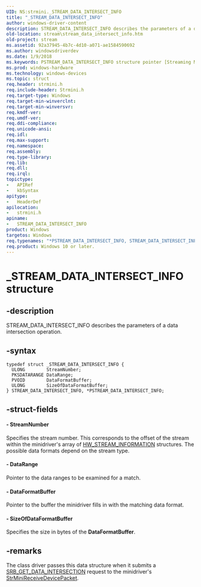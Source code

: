 ```yaml
---
UID: NS:strmini._STREAM_DATA_INTERSECT_INFO
title: "_STREAM_DATA_INTERSECT_INFO"
author: windows-driver-content
description: STREAM_DATA_INTERSECT_INFO describes the parameters of a data intersection operation.
old-location: stream\stream_data_intersect_info.htm
old-project: stream
ms.assetid: 92a37945-4b7c-4d10-a071-ae1584590692
ms.author: windowsdriverdev
ms.date: 1/9/2018
ms.keywords: PSTREAM_DATA_INTERSECT_INFO structure pointer [Streaming Media Devices], strmini/STREAM_DATA_INTERSECT_INFO, PSTREAM_DATA_INTERSECT_INFO, STREAM_DATA_INTERSECT_INFO, strmini/PSTREAM_DATA_INTERSECT_INFO, strclass-struct_28443f9e-3daf-4a83-be5e-de1868590510.xml, stream.stream_data_intersect_info, _STREAM_DATA_INTERSECT_INFO, STREAM_DATA_INTERSECT_INFO structure [Streaming Media Devices], *PSTREAM_DATA_INTERSECT_INFO
ms.prod: windows-hardware
ms.technology: windows-devices
ms.topic: struct
req.header: strmini.h
req.include-header: Strmini.h
req.target-type: Windows
req.target-min-winverclnt: 
req.target-min-winversvr: 
req.kmdf-ver: 
req.umdf-ver: 
req.ddi-compliance: 
req.unicode-ansi: 
req.idl: 
req.max-support: 
req.namespace: 
req.assembly: 
req.type-library: 
req.lib: 
req.dll: 
req.irql: 
topictype:
-	APIRef
-	kbSyntax
apitype:
-	HeaderDef
apilocation:
-	strmini.h
apiname:
-	STREAM_DATA_INTERSECT_INFO
product: Windows
targetos: Windows
req.typenames: "*PSTREAM_DATA_INTERSECT_INFO, STREAM_DATA_INTERSECT_INFO"
req.product: Windows 10 or later.
---
```


# _STREAM_DATA_INTERSECT_INFO structure


## -description


STREAM_DATA_INTERSECT_INFO describes the parameters of a data intersection operation.


## -syntax


````
typedef struct _STREAM_DATA_INTERSECT_INFO {
  ULONG        StreamNumber;
  PKSDATARANGE DataRange;
  PVOID        DataFormatBuffer;
  ULONG        SizeOfDataFormatBuffer;
} STREAM_DATA_INTERSECT_INFO, *PSTREAM_DATA_INTERSECT_INFO;
````


## -struct-fields




#### - StreamNumber

Specifies the stream number. This corresponds to the offset of the stream within the minidriver's array of <a href="..\strmini\ns-strmini-_hw_stream_information.md">HW_STREAM_INFORMATION</a> structures. The possible data formats depend on the stream type.


#### - DataRange

Pointer to the data ranges to be examined for a match.


#### - DataFormatBuffer

Pointer to the buffer the minidriver fills in with the matching data format.


#### - SizeOfDataFormatBuffer

Specifies the size in bytes of the <b>DataFormatBuffer</b>.


## -remarks


The class driver passes this data structure when it submits a <a href="https://msdn.microsoft.com/library/windows/hardware/ff568168">SRB_GET_DATA_INTERSECTION</a> request to the minidriver's <a href="https://msdn.microsoft.com/library/windows/hardware/ff568463">StrMiniReceiveDevicePacket</a>.


